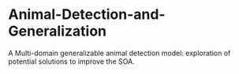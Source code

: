 # Animal-Detection-and-Generalization
A Multi-domain generalizable animal detection model: exploration of potential solutions to improve the SOA. 
